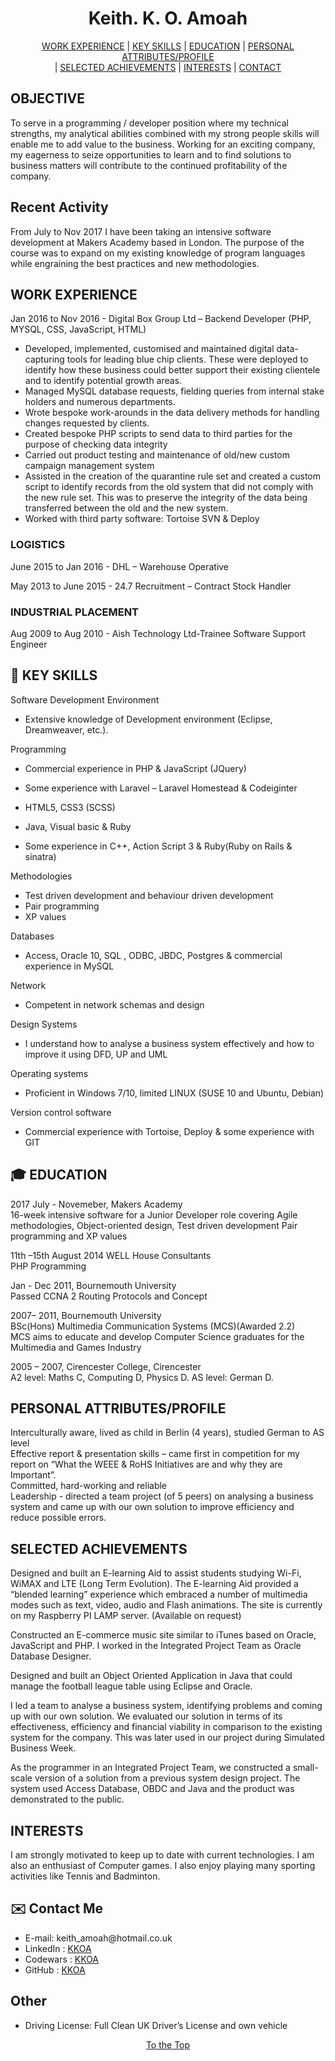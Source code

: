 <h1 align="center"> <a id="top">Keith. K. O. Amoah</a> </h1>
<p align="center"><a href="#skills">WORK EXPERIENCE</a>
| <a href="#skills">KEY SKILLS</a>
| <a href="#education">EDUCATION</a>
| <a href="#attributes"> PERSONAL ATTRIBUTES/PROFILE</a><br>
| <a href="#achievements">SELECTED ACHIEVEMENTS</a>
| <a href="#interests">INTERESTS</a>
| <a href="#contact">CONTACT</a>
</p>
<h2>OBJECTIVE</h2>
<p>To serve in a programming / developer position where my technical strengths, my analytical abilities combined with my strong people skills will enable me to add value to the business. Working for an exciting company, my eagerness to seize opportunities to learn and to find solutions to business matters will contribute to the continued profitability of the company.</p>

<h2> Recent Activity</h2>
<p>From July to Nov 2017 I have been taking an intensive software development at Makers Academy based in London. The purpose of the course was to expand on my existing knowledge of program languages while engraining the best practices and new methodologies.</p>


<!--| Project   | Description | Technologies |
|---        |---          |---           |
| [foodback](https://www.github.com/KKOA/foodback) | My take on Yelp clone. | Ruby on Rails, RSpec/Capybara |
| [Thermostat](https://github.com/KKOA/thermostat) | The thermostat program which allows the user to change the temperature of the room and power mode. The thermostat is capable of remembering the last temperature that it was set at aswell display the current temperature outside in real time | JavaScript &amp; Jasmine |-->


<h2><a id="experience">WORK EXPERIENCE</a></h2>
Jan 2016 to Nov 2016 - Digital Box Group Ltd – Backend Developer (PHP, MYSQL, CSS, JavaScript, HTML)
<ul>
<li>Developed, implemented, customised and maintained digital data-capturing tools for leading blue chip clients. These were deployed to identify how these business could better support their existing clientele and to identify potential growth areas.</li>
<li>Managed MySQL database requests, fielding queries from internal stake holders and numerous departments.</li>
<li>Wrote bespoke work-arounds in the data delivery methods for handling changes requested by clients.</li>
<li>Created bespoke PHP scripts to send data to third parties for the purpose of checking data integrity</li>
<li>Carried out product testing and maintenance of old/new custom campaign management system</li>
<li>Assisted in the creation of the quarantine rule set and created a custom script to identify records from the old system that did not comply with the new rule set. This was to preserve the integrity of the data being transferred between the old and the new system.</li>
<li>Worked with third party software: Tortoise SVN &amp; Deploy</li>
</ul>

<h3> LOGISTICS </h3>
<p>June 2015 to Jan 2016 - DHL – Warehouse Operative</p>

<p>May 2013 to June 2015 - 24.7 Recruitment – Contract Stock Handler</p>

<h3> INDUSTRIAL PLACEMENT </h3>
Aug 2009 to Aug 2010 - Aish Technology Ltd-Trainee Software Support Engineer

<h2><g-emoji alias="book" fallback-src="https://assets-cdn.github.com/images/icons/emoji/unicode/1f4d6.png" ios-version="6.0">📖</g-emoji> <a id="skills">KEY SKILLS</a></h2>
Software Development Environment
<ul><li>Extensive knowledge of Development environment (Eclipse, Dreamweaver, etc.).</li></ul>
Programming
<ul><li>Commercial experience in PHP  &amp; JavaScript (JQuery)</li></ul>
<ul><li>Some experience with Laravel – Laravel Homestead &amp; Codeiginter</li></ul>
<ul><li>HTML5, CSS3 (SCSS)</li></ul>
<ul><li>Java, Visual basic &amp; Ruby</li></ul>
<ul><li>Some experience in C++, Action Script 3 &amp; Ruby(Ruby on Rails & sinatra)</li></ul>
Methodologies
<ul>
  <li>Test driven development and behaviour driven development</li>
  <li>Pair programming</li>
  <li>XP values</li>
</ul>
Databases
<ul>
  <li>Access, Oracle 10, SQL , ODBC, JBDC, Postgres &amp; commercial experience in MySQL</li>
</ul>
Network
<ul><li>Competent  in network schemas and design</li></ul>
Design Systems
<ul><li>I understand how to analyse a business system effectively and how to improve it using DFD, UP and UML</li></ul>
Operating systems
<ul><li>Proficient in Windows 7/10,  limited LINUX (SUSE 10 and Ubuntu, Debian)</li></ul>
Version control software
<ul><li>Commercial experience with Tortoise, Deploy &amp; some experience with GIT</li></ul>

<h2><g-emoji alias="mortar_board" fallback-src="https://assets-cdn.github.com/images/icons/emoji/unicode/1f393.png" ios-version="6.0">🎓</g-emoji> <a id="education">EDUCATION</a></h2>

<p>
2017 July - Novemeber, Makers Academy<br>
  16-week intensive software for a Junior Developer role covering Agile methodologies, Object-oriented design,  Test driven development 
  Pair programming and XP values
</p>

<p>11th –15th August 2014 WELL House Consultants<br>
PHP Programming</p>

<p>Jan - Dec 2011, Bournemouth University<br>
Passed CCNA 2   Routing Protocols and Concept</p>

<p>2007– 2011, Bournemouth University<br>
BSc(Hons) Multimedia Communication Systems (MCS)(Awarded 2.2)<br>
MCS aims to educate and develop Computer Science graduates for the Multimedia and Games Industry</p>

<p>2005 – 2007, Cirencester College, Cirencester<br>
A2   level:  Maths C, Computing D, Physics D.  AS level:  German D.</p>

<h2><a id="attributes">PERSONAL ATTRIBUTES/PROFILE</a></h2>
<p>Interculturally aware, lived as child in Berlin (4 years), studied German to AS level<br>
Effective report &amp; presentation skills – came first in competition for my report on “What the WEEE &amp; RoHS Initiatives are and why they are Important”.<br>
Committed, hard-working and reliable<br>
Leadership - directed a team project (of 5 peers) on analysing a business system and came up with our own solution to improve efficiency and reduce possible errors.<br>
</p>

<h2><a id="achievements">SELECTED ACHIEVEMENTS</a></h2>
<p>Designed and built an E-learning Aid to assist students studying Wi-Fi, WiMAX and LTE (Long Term Evolution). The E-learning Aid provided a “blended learning” experience which embraced a number of multimedia modes such as text, video, audio and Flash animations. The site is currently on my Raspberry PI LAMP server. (Available on request)</p>

<p>Constructed an E-commerce music site similar to iTunes based on Oracle, JavaScript and PHP.  I worked in the Integrated Project Team as Oracle Database Designer.</p>

<p>Designed and built an Object Oriented Application in Java that could manage the football league table using Eclipse and Oracle.</p>

<p>I led a team to analyse a business system, identifying problems and coming up with our own solution. We evaluated our solution in terms of its effectiveness, efficiency and financial viability in comparison to the existing system for the company. This was later used in our project during Simulated Business Week.</p>

<p>As the programmer in an Integrated Project Team, we constructed a small-scale version of a solution from a previous system design project. The system used Access Database, OBDC and Java and the product was demonstrated to the public.</p>

<h2><a id="interests">INTERESTS</a></h2>
<p>I am strongly motivated to keep up to date with current technologies. I am also an enthusiast of Computer games. I also enjoy playing many sporting activities like Tennis and Badminton.</p>


<h2><g-emoji alias="email" fallback-src="https://assets-cdn.github.com/images/icons/emoji/unicode/2709.png" ios-version="6.0">✉️</g-emoji> <a id="contact">Contact Me</a></h2>
<ul>
  <li>E-mail: keith_amoah@hotmail.co.uk</li>
  <li>LinkedIn :
  <a href="https://www.linkedin.com/in/keith-amoah-96779b62/">KKOA</a> </li>
  <li> Codewars :
  <a href="https://www.codewars.com/users/KKOA">KKOA</a></li>
  <li> GitHub : <a href="https://github.com/KKOA">KKOA</a></li>
</ul>
<h2>Other</h2>
<ul>
<li>Driving License: Full Clean UK Driver’s License and own vehicle</li>
</ul>
<p align="center"><a href="#top"> To the Top </a></p>
